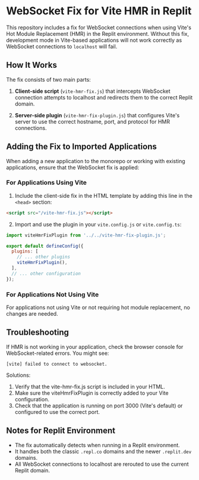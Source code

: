 # WebSocket Fix for Vite HMR in Replit

This repository includes a fix for WebSocket connections when using Vite's Hot Module Replacement (HMR) in the Replit environment. Without this fix, development mode in Vite-based applications will not work correctly as WebSocket connections to `localhost` will fail.

## How It Works

The fix consists of two main parts:

1. **Client-side script** (`vite-hmr-fix.js`) that intercepts WebSocket connection attempts to localhost and redirects them to the correct Replit domain.

2. **Server-side plugin** (`vite-hmr-fix-plugin.js`) that configures Vite's server to use the correct hostname, port, and protocol for HMR connections.

## Adding the Fix to Imported Applications

When adding a new application to the monorepo or working with existing applications, ensure that the WebSocket fix is applied:

### For Applications Using Vite

1. Include the client-side fix in the HTML template by adding this line in the `<head>` section:

```html
<script src="/vite-hmr-fix.js"></script>
```

2. Import and use the plugin in your `vite.config.js` or `vite.config.ts`:

```js
import viteHmrFixPlugin from '../../vite-hmr-fix-plugin.js';

export default defineConfig({
  plugins: [
    // ... other plugins
    viteHmrFixPlugin(),
  ],
  // ... other configuration
});
```

### For Applications Not Using Vite

For applications not using Vite or not requiring hot module replacement, no changes are needed.

## Troubleshooting

If HMR is not working in your application, check the browser console for WebSocket-related errors. You might see:

```
[vite] failed to connect to websocket.
```

Solutions:

1. Verify that the vite-hmr-fix.js script is included in your HTML.
2. Make sure the viteHmrFixPlugin is correctly added to your Vite configuration.
3. Check that the application is running on port 3000 (Vite's default) or configured to use the correct port.

## Notes for Replit Environment

- The fix automatically detects when running in a Replit environment.
- It handles both the classic `.repl.co` domains and the newer `.replit.dev` domains.
- All WebSocket connections to localhost are rerouted to use the current Replit domain.
